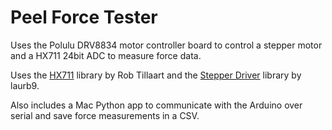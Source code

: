 # Peel Force Tester

Uses the Polulu DRV8834 motor controller board to control a stepper motor and a HX711 24bit ADC to measure force data.

Uses the [HX711](https://github.com/RobTillaart/HX711/) library by Rob Tillaart and the [Stepper Driver](https://github.com/laurb9/StepperDriver) library by laurb9.

Also includes a Mac Python app to communicate with the Arduino over serial and save force measurements in a CSV.
